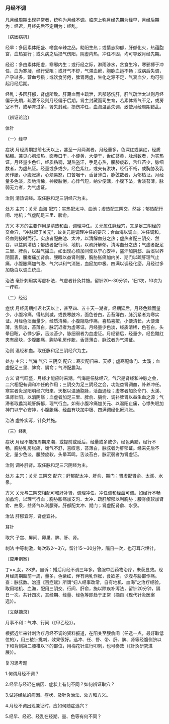 ### 月经不调

凡月经周期出现异常者，统称为月经不调。临床上称月经先期为经早，月经后期为：经迟，月经先后不定期为：经乱。

〔病因病机〕

经早：多因素体阳盛、嗜食辛辣之品，助阳生热；或情志抑郁，肝郁化火，热蕴胞宫，血热妄行；或久病之后损气伤阳，阴虚内热，冲任不固，均可导致月经先期。

经迟：多由素体阳虚，寒邪内生；或行经之际，淋雨涉水，贪食生冷，寒邪搏于冲任，血为寒凝，经行受阻；或肝气不舒，气滞血瘀，胞脉血运不畅；或病后失调，产孕过多，营血亏损；或饮食劳倦，脾胃两虚，生化之源不足，气衰血少，均可引起月经后期。

经乱：多因肝郁，肾虚所致。肝藏血而主疏泄，若郁怒伤肝，肝气疏泄太过则月经偏于先期，疏泄不及则月经偏于后期。肾主封藏而司生育，若素体肾气不足，或房室不节，或孕育过多，肾失封藏，损伤冲任，血海溢蓄失调，致使月经周期错乱。

〔辨证论治〕

体针

（一）经早

症状  月经周期提前七天以上，甚至一月两潮者。月经量多，色深红或紫红，经质粘稠。兼见心胸烦热，面赤口干，小便黄，大便干，舌红苔黄，脉滑数者，为实热证。月经量少色红，经质粘稠，潮热盗汗，手足心热，腰膝痠软，舌红苔少，脉细数者，为虚热证。经量或多或少，经色紫红，或夹有淤块，经行不畅，或胸胁及乳房作胀，小腹胀痛，心烦易怒，口苦咽干，舌苔薄白，脉弦数者，为郁热证。月经量多色淡，质地清稀，神疲肢倦，心悸气短，纳少便溏，小腹下坠，舌淡苔薄，脉弱无力者，为气虚证。

治则  清热调经。取任脉和足三阴经穴为主。

处方  主穴：关元  血海  配穴：实热配太冲、曲池；虚热配三阴交、然谷；郁热配行间、地机；气虚配足三里、脾俞。

方义  本方的主要作用是清热和血，调理冲任。关元属任脉经穴，又是足三阴经的交会穴，“冲脉起于关元”，故关元是调理冲任的要穴；合血海以调血。冲任调和，经血则按时而行。实热者配曲池、太冲，以清解血分之热；虚热者配三阴交、然谷，以益阴清热；郁热者配行间、地机，以疏肝解郁，清泻血分之热；气虚者配足三里、脾俞，以益气撮血，如出现心烦加间使以宁心安神，盗汗加阴郄、后溪以养阴固表，腰痠痛加肾俞、腰眼以益肾利腰，胸胁胀痛加内关、期门以疏肝理气止痛，小腹胀痛加气海、气穴以利气消胀，血瘀加中极、四满以调经化瘀，月经过多加隐白以调血统血。

治法  毫针刺用实泻虚补法，气虚者针灸并施。留针20～30分钟，1日1次，10次为一疗程。

（二）经迟

症状  月经周期推迟七天以上，甚至四、五十天一潮者。经期延后，月经色黯而量少，小腹冷痛，得热则减，或畏寒肢冷，面色苍白，舌苔簿白，脉沉紧者为寒实证。月经色淡而量少，经质清稀，小腹隐隐作痛，喜热喜按，小便清长，大便溏薄，舌质淡，苔薄白，脉沉迟者为虚寒证。月经量少色淡，经质清稀，色苍白，头晕目眩，心悸少寐，舌淡苔少，脉细弱者为血虚证。月经错后，经量少，经色黯红夹有瘀块，少腹胀痛，胸胁乳房作胀，舌苔薄白，脉弦者为气滞证。

治则  温经和血。取任脉和足三阴经穴为主。

处方  主穴：气海  气穴  三阴交  配穴：寒实配归来、天枢；虚寒配命门、太溪；血虚配足三里、脾俞、膈俞；气滞配蠡沟。

方义  肾气旺盛，月经才能应时来潮。气海是任脉经穴，气穴是肾经和冲脉之会，二穴相配有调和冲任的作用；三阴交为足三阴经之会，功能益肾调血，补养冲任。寒实者灸足阳明经穴归来、天枢以温通胞脉，活血通经；虚寒者加灸命门、太溪、温肾壮阳，以消阴翳；血虚者加足三里、脾俞、膈俞、调补脾胃以益生血之源；气滞者取蠡沟疏肝解郁，理气行血。如有小腹冷痛加关元、以温阳止痛，心悸失眠加神门以宁心安神，小腹胀痛、经血有块加中极、四满调经化瘀消胀。

治法  虚补实泻，针灸并施。

（三）经乱

症状  月经不能按周期来潮，或提前或延后，经量或多或少，经色紫黯，经行不畅，胸胁乳房胀痛，嗳气不舒，喜叹息，苔薄白，脉弦者为肝郁证。经来先后不定，量少色淡，腰膝痠软，头晕耳鸣，舌淡苔白，脉沉弱者为肾虚证。

治则  调补肝肾。取任脉和足三穴阴经为主。

处方  主穴：关元  三阴交  配穴：肝郁配太冲、肝俞、期门；肾虚配肾俞、太溪、水泉。

方义  关元与三阴交相配可和肝补肾，调理冲任，冲任调和经血可调。如经行不畅加蠡沟，以理气行血；胸胁胀痛加支沟、太冲、疏肝解郁以利胸胁；腰脊痠软加肾俞、曲泉，益肾气以利腰脊。肝郁配太冲、期门；肾虚配肾俞、水泉。

治法  肝郁宜泻，肾虚宜补。

耳针

取穴  子宫、屏间、卵巢、脾、肝、肾。

刺法  中等刺激，每次取2～3穴，留针15～30分钟，隔日一次，也可耳穴埋针。

〔应用例案〕

丁××,女，28岁。自诉：婚后月经不调三年多。曾服中西药物治疗，未获显效。现月经周期超前一周，量多，色紫红，伴有两乳作胀，食欲差，少腹与胁部作痛。查：脉弦数。治遵《百症赋》所谓“妇人经事改常，自有地机、血海”之治疗经验，取用地机、血海，配用三阴交、行间、肝俞，施以除疾补泻法，留针20分钟，隔日一次。共针四次，其经期、经量、经色等即趋于正常（摘自《现代针灸医案选》）。

〔文献摘录〕

月事不利：气冲、行间（《甲乙经》）。

根据近年来针刺治疗月经不调的资料报道，在阳关至腰俞间（任选一点，最好取低位的），用三棱针挑刺，效果很好。选冲、任、督、带、肝、脾、肾等经腹侧脐以下和背侧第二腰椎以下的部位，用梅花针进行叩刺，也可奏效（《针灸研究进展》）。

复习思考题

1.何谓月经不调？

2.经早与经迟在病因、症状上有何不同？如何辨证取穴？

3.试述经乱的病因、症状、及针灸治法、处方和方义。

4.月经不调出现兼证时，应如何随症选穴？

5.经早、经迟、经乱在经期、量、色等有何不同？
